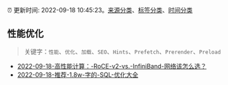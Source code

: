 :alarm_clock: 更新时间: 2022-09-18 10:45:23。[来源分类](../README.md)、[标签分类](../TAGS.md)、[时间分类](../TIMELINE.md)

## 性能优化


> 关键字：`性能`、`优化`、`加载`、`SEO`、`Hints`、`Prefetch`、`Prerender`、`Preload`



- [2022-09-18-高性能计算：-RoCE-v2-vs.-InfiniBand-网络该怎么选？](https://www.v2ex.com/t/881021) 
- [2022-09-18-推荐-1.8w-字的-SQL-优化大全](https://toutiao.io/k/tz7p6nl) 